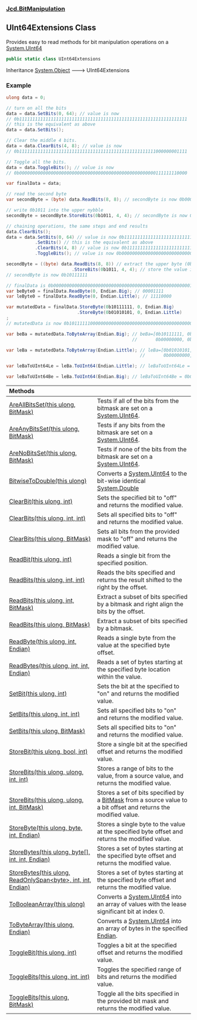 ### [Jcd.BitManipulation](Jcd.BitManipulation.md 'Jcd.BitManipulation')

## UInt64Extensions Class

Provides easy to read methods for bit manipulation operations on a [System.UInt64](https://docs.microsoft.com/en-us/dotnet/api/System.UInt64 'System.UInt64')

```csharp
public static class UInt64Extensions
```

Inheritance [System.Object](https://docs.microsoft.com/en-us/dotnet/api/System.Object 'System.Object') &#129106; UInt64Extensions

### Example

```csharp
ulong data = 0;

// turn on all the bits
data = data.SetBits(0, 64); // value is now
// 0b1111111111111111111111111111111111111111111111111111111111111111
// this is the equivalent as above
data = data.SetBits();

// Clear the middle 4 bits.
data = data.ClearBits(4, 8); // value is now
// 0b1111111111111111111111111111111111111111111111111111000000001111

// Toggle all the bits.
data = data.ToggleBits(); // value is now
// 0b0000000000000000000000000000000000000000000000000000111111110000

var finalData = data;

// read the second byte
var secondByte = (byte) data.ReadBits(8, 8); // secondByte is now 0b00001111

// write 0b1011 into the upper nybble
secondByte = secondByte.StoreBits(0b1011, 4, 4); // secondByte is now 0b10111111

// chaining operations, the same steps and end results
data.ClearBits();
data = data.SetBits(0, 64) // value is now 0b1111111111111111111111111111111111111111111111111111111111111111
           .SetBits() // this is the equivalent as above
           .ClearBits(4, 8) // value is now 0b1111111111111111111111111111111111111111111111111111000000001111
           .ToggleBits(); // value is now 0b0000000000000000000000000000000000000000000000000000111111110000

secondByte = ((byte) data.ReadBits(8, 8)) // extract the upper byte (0b00001111)
                         .StoreBits(0b1011, 4, 4); // store the value in the upper 4 bits, now
// secondByte is now 0b10111111

// finalData is 0b0000000000000000000000000000000000000000000000000000111111110000
var beByte0 = finalData.ReadByte(0, Endian.Big); // 00001111
var leByte0 = finalData.ReadByte(0, Endian.Little); // 11110000

var mutatedData = finalData.StoreByte(0b10111111, 0, Endian.Big)
                           .StoreByte(0b01010101, 0, Endian.Little)
;
// mutatedData is now 0b1011111100000000000000000000000000000000000000000000111101010101

var beBa = mutatedData.ToByteArray(Endian.Big); // beBa=[0b10111111, 0b00000000, 0b00000000, 0b00000000,
                                                //       0b00000000, 0b00000000, 0b00001111, 0b01010101]

var leBa = mutatedData.ToByteArray(Endian.Little); // leBa=[0b01010101, 0b00001111, 0b00000000, 0b00000000,
                                                   //       0b00000000, 0b00000000, 0b00000000, 0b10111111]

var leBaToUInt64Le = leBa.ToUInt64(Endian.Little); // leBaToUInt64Le = 0b1011111100000000000000000000000000000000000000000000111101010101

var leBaToUInt64Be = leBa.ToUInt64(Endian.Big); // leBaToUInt64Be = 0b0101010100001111000000000000000000000000000000000000000010111111
```

| Methods | |
| :--- | :--- |
| [AreAllBitsSet(this ulong, BitMask)](Jcd.BitManipulation.UInt64Extensions.AreAllBitsSet(thisulong,Jcd.BitManipulation.BitMask).md 'Jcd.BitManipulation.UInt64Extensions.AreAllBitsSet(this ulong, Jcd.BitManipulation.BitMask)') | Tests if all of the bits from the bitmask are set on a [System.UInt64](https://docs.microsoft.com/en-us/dotnet/api/System.UInt64 'System.UInt64'). |
| [AreAnyBitsSet(this ulong, BitMask)](Jcd.BitManipulation.UInt64Extensions.AreAnyBitsSet(thisulong,Jcd.BitManipulation.BitMask).md 'Jcd.BitManipulation.UInt64Extensions.AreAnyBitsSet(this ulong, Jcd.BitManipulation.BitMask)') | Tests if any bits from the bitmask are set on a [System.UInt64](https://docs.microsoft.com/en-us/dotnet/api/System.UInt64 'System.UInt64'). |
| [AreNoBitsSet(this ulong, BitMask)](Jcd.BitManipulation.UInt64Extensions.AreNoBitsSet(thisulong,Jcd.BitManipulation.BitMask).md 'Jcd.BitManipulation.UInt64Extensions.AreNoBitsSet(this ulong, Jcd.BitManipulation.BitMask)') | Tests if none of the bits from the bitmask are set on a [System.UInt64](https://docs.microsoft.com/en-us/dotnet/api/System.UInt64 'System.UInt64'). |
| [BitwiseToDouble(this ulong)](Jcd.BitManipulation.UInt64Extensions.BitwiseToDouble(thisulong).md 'Jcd.BitManipulation.UInt64Extensions.BitwiseToDouble(this ulong)') | Converts a [System.UInt64](https://docs.microsoft.com/en-us/dotnet/api/System.UInt64 'System.UInt64') to the bit-wise identical [System.Double](https://docs.microsoft.com/en-us/dotnet/api/System.Double 'System.Double') |
| [ClearBit(this ulong, int)](Jcd.BitManipulation.UInt64Extensions.ClearBit(thisulong,int).md 'Jcd.BitManipulation.UInt64Extensions.ClearBit(this ulong, int)') | Sets the specified bit to "off" and returns the modified value. |
| [ClearBits(this ulong, int, int)](Jcd.BitManipulation.UInt64Extensions.ClearBits(thisulong,int,int).md 'Jcd.BitManipulation.UInt64Extensions.ClearBits(this ulong, int, int)') | Sets all specified bits to "off" and returns the modified value. |
| [ClearBits(this ulong, BitMask)](Jcd.BitManipulation.UInt64Extensions.ClearBits(thisulong,Jcd.BitManipulation.BitMask).md 'Jcd.BitManipulation.UInt64Extensions.ClearBits(this ulong, Jcd.BitManipulation.BitMask)') | Sets all bits from the provided mask to "off" and returns the modified value. |
| [ReadBit(this ulong, int)](Jcd.BitManipulation.UInt64Extensions.ReadBit(thisulong,int).md 'Jcd.BitManipulation.UInt64Extensions.ReadBit(this ulong, int)') | Reads a single bit from the specified position. |
| [ReadBits(this ulong, int, int)](Jcd.BitManipulation.UInt64Extensions.ReadBits(thisulong,int,int).md 'Jcd.BitManipulation.UInt64Extensions.ReadBits(this ulong, int, int)') | Reads the bits specified and returns the result shifted to the right by the offset. |
| [ReadBits(this ulong, int, BitMask)](Jcd.BitManipulation.UInt64Extensions.ReadBits(thisulong,int,Jcd.BitManipulation.BitMask).md 'Jcd.BitManipulation.UInt64Extensions.ReadBits(this ulong, int, Jcd.BitManipulation.BitMask)') | Extract a subset of bits specified by a bitmask and right align the bits by the offset. |
| [ReadBits(this ulong, BitMask)](Jcd.BitManipulation.UInt64Extensions.ReadBits(thisulong,Jcd.BitManipulation.BitMask).md 'Jcd.BitManipulation.UInt64Extensions.ReadBits(this ulong, Jcd.BitManipulation.BitMask)') | Extract a subset of bits specified by a bitmask. |
| [ReadByte(this ulong, int, Endian)](Jcd.BitManipulation.UInt64Extensions.ReadByte(thisulong,int,Jcd.BitManipulation.Endian).md 'Jcd.BitManipulation.UInt64Extensions.ReadByte(this ulong, int, Jcd.BitManipulation.Endian)') | Reads a single byte from the value at the specified byte offset. |
| [ReadBytes(this ulong, int, int, Endian)](Jcd.BitManipulation.UInt64Extensions.ReadBytes(thisulong,int,int,Jcd.BitManipulation.Endian).md 'Jcd.BitManipulation.UInt64Extensions.ReadBytes(this ulong, int, int, Jcd.BitManipulation.Endian)') | Reads a set of bytes starting at the specified byte location within the value. |
| [SetBit(this ulong, int)](Jcd.BitManipulation.UInt64Extensions.SetBit(thisulong,int).md 'Jcd.BitManipulation.UInt64Extensions.SetBit(this ulong, int)') | Sets the bit at the specified to "on" and returns the modified value. |
| [SetBits(this ulong, int, int)](Jcd.BitManipulation.UInt64Extensions.SetBits(thisulong,int,int).md 'Jcd.BitManipulation.UInt64Extensions.SetBits(this ulong, int, int)') | Sets all specified bits to "on" and returns the modified value. |
| [SetBits(this ulong, BitMask)](Jcd.BitManipulation.UInt64Extensions.SetBits(thisulong,Jcd.BitManipulation.BitMask).md 'Jcd.BitManipulation.UInt64Extensions.SetBits(this ulong, Jcd.BitManipulation.BitMask)') | Sets all specified bits to "on" and returns the modified value. |
| [StoreBit(this ulong, bool, int)](Jcd.BitManipulation.UInt64Extensions.StoreBit(thisulong,bool,int).md 'Jcd.BitManipulation.UInt64Extensions.StoreBit(this ulong, bool, int)') | Store a single bit at the specified offset and returns the modified value. |
| [StoreBits(this ulong, ulong, int, int)](Jcd.BitManipulation.UInt64Extensions.StoreBits(thisulong,ulong,int,int).md 'Jcd.BitManipulation.UInt64Extensions.StoreBits(this ulong, ulong, int, int)') | Stores a range of bits to the value, from a source value, and returns the modified value. |
| [StoreBits(this ulong, ulong, int, BitMask)](Jcd.BitManipulation.UInt64Extensions.StoreBits(thisulong,ulong,int,Jcd.BitManipulation.BitMask).md 'Jcd.BitManipulation.UInt64Extensions.StoreBits(this ulong, ulong, int, Jcd.BitManipulation.BitMask)') | Stores a set of bits specified by a [BitMask](Jcd.BitManipulation.BitMask.md 'Jcd.BitManipulation.BitMask') from a source value to a bit offset and returns the modified value. |
| [StoreByte(this ulong, byte, int, Endian)](Jcd.BitManipulation.UInt64Extensions.StoreByte(thisulong,byte,int,Jcd.BitManipulation.Endian).md 'Jcd.BitManipulation.UInt64Extensions.StoreByte(this ulong, byte, int, Jcd.BitManipulation.Endian)') | Stores a single byte to the value at the specified byte offset and returns the modified value. |
| [StoreBytes(this ulong, byte[], int, int, Endian)](Jcd.BitManipulation.UInt64Extensions.StoreBytes(thisulong,byte[],int,int,Jcd.BitManipulation.Endian).md 'Jcd.BitManipulation.UInt64Extensions.StoreBytes(this ulong, byte[], int, int, Jcd.BitManipulation.Endian)') | Stores a set of bytes starting at the specified byte offset and returns the modified value. |
| [StoreBytes(this ulong, ReadOnlySpan&lt;byte&gt;, int, int, Endian)](Jcd.BitManipulation.UInt64Extensions.StoreBytes(thisulong,System.ReadOnlySpan_byte_,int,int,Jcd.BitManipulation.Endian).md 'Jcd.BitManipulation.UInt64Extensions.StoreBytes(this ulong, System.ReadOnlySpan<byte>, int, int, Jcd.BitManipulation.Endian)') | Stores a set of bytes starting at the specified byte offset and returns the modified value. |
| [ToBooleanArray(this ulong)](Jcd.BitManipulation.UInt64Extensions.ToBooleanArray(thisulong).md 'Jcd.BitManipulation.UInt64Extensions.ToBooleanArray(this ulong)') | Converts a [System.UInt64](https://docs.microsoft.com/en-us/dotnet/api/System.UInt64 'System.UInt64') into an array of  values with the lease significant bit at index 0. |
| [ToByteArray(this ulong, Endian)](Jcd.BitManipulation.UInt64Extensions.ToByteArray(thisulong,Jcd.BitManipulation.Endian).md 'Jcd.BitManipulation.UInt64Extensions.ToByteArray(this ulong, Jcd.BitManipulation.Endian)') | Converts a [System.UInt64](https://docs.microsoft.com/en-us/dotnet/api/System.UInt64 'System.UInt64') into an array of bytes in the specified [Endian](Jcd.BitManipulation.Endian.md 'Jcd.BitManipulation.Endian'). |
| [ToggleBit(this ulong, int)](Jcd.BitManipulation.UInt64Extensions.ToggleBit(thisulong,int).md 'Jcd.BitManipulation.UInt64Extensions.ToggleBit(this ulong, int)') | Toggles a bit at the specified offset and returns the modified value. |
| [ToggleBits(this ulong, int, int)](Jcd.BitManipulation.UInt64Extensions.ToggleBits(thisulong,int,int).md 'Jcd.BitManipulation.UInt64Extensions.ToggleBits(this ulong, int, int)') | Toggles the specified range of bits and returns the modified value. |
| [ToggleBits(this ulong, BitMask)](Jcd.BitManipulation.UInt64Extensions.ToggleBits(thisulong,Jcd.BitManipulation.BitMask).md 'Jcd.BitManipulation.UInt64Extensions.ToggleBits(this ulong, Jcd.BitManipulation.BitMask)') | Toggle all the bits specified in the provided bit mask and returns the modified value. |
